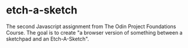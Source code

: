 # etch-a-sketch
The second Javascript assignment from The Odin Project Foundations Course.  The goal is to create "a browser version of something between a sketchpad and an Etch-A-Sketch".
